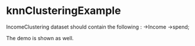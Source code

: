 # knnClusteringExample

IncomeClustering
dataset should contain the following :
 ->Income 
 ->spend;
 
The demo is shown as well.
